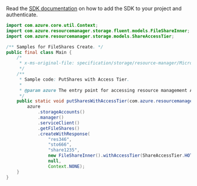 Read the [SDK documentation](https://github.com/Azure/azure-sdk-for-java/blob/azure-resourcemanager_2.13.0/sdk/resourcemanager/azure-resourcemanager/README.md) on how to add the SDK to your project and authenticate.

```java
import com.azure.core.util.Context;
import com.azure.resourcemanager.storage.fluent.models.FileShareInner;
import com.azure.resourcemanager.storage.models.ShareAccessTier;

/** Samples for FileShares Create. */
public final class Main {
    /*
     * x-ms-original-file: specification/storage/resource-manager/Microsoft.Storage/stable/2021-08-01/examples/FileSharesPut_AccessTier.json
     */
    /**
     * Sample code: PutShares with Access Tier.
     *
     * @param azure The entry point for accessing resource management APIs in Azure.
     */
    public static void putSharesWithAccessTier(com.azure.resourcemanager.AzureResourceManager azure) {
        azure
            .storageAccounts()
            .manager()
            .serviceClient()
            .getFileShares()
            .createWithResponse(
                "res346",
                "sto666",
                "share1235",
                new FileShareInner().withAccessTier(ShareAccessTier.HOT),
                null,
                Context.NONE);
    }
}
```
